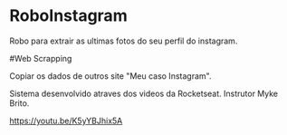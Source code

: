 # RoboInstagram
Robo para extrair as ultimas fotos do seu perfil do instagram. 


#Web Scrapping

Copiar os dados de outros site "Meu caso Instagram".

Sistema desenvolvido atraves dos videos da Rocketseat.
Instrutor Myke Brito.


https://youtu.be/K5yYBJhix5A

